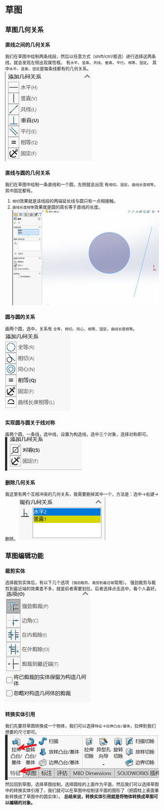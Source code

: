 # 草图
## 草图几何关系
### 直线之间的几何关系
我们在草图中绘制两条线段，然后以任意方式（shift/ctrl/框选）进行选择这两条线，就会发现左侧出现属性框。
有`水平`、`竖直`、`共线`、`垂直`、`平行`、`相等`、`固定`。
其中`水平`、`竖直`、`固定`是每条线都有的几何关系。
![](img/Pasted%20image%2020250722095436.png)
### 直线与圆的几何关系
我们在草图中绘制一条直线和一个圆，左侧就会出现
有`相切`、`固定`、`曲线长度相等`，其中固定都有。
1. `相切`效果就是该线段的两端延长线与圆只有一点相接触。
2. `曲线长度相等`效果就是圆的周长等于直线的长度。
![](img/Pasted%20image%2020250722100117.png)
### 圆与圆的关系
画两个圆，选中，关系有
`全等`、`相切`、`同心`、`相等`、`固定`、`曲线长度相等`。
![](img/Pasted%20image%2020250722101201.png)
### 实现圆与圆关于线对称
画两个圆、一条线，选中线，设置为构造线，选中三个对象，选择对称即可。
![](img/Pasted%20image%2020250722101527.png)
### 删除几何关系
我这里有两个互相冲突的几何关系，我需要删掉其中一个，方法是：选中->右键->删除。
![](img/Pasted%20image%2020250722095827.png)
## 草图编辑功能
### 裁剪实体
选择裁剪实体后，有以下几个选项（`强劲裁剪`、`裁剪到最近端`常用）。
强劲裁剪与裁剪到最近端的效果差不多，就是前者需要划拉，后者选择点击选中，看个人喜好。
![](img/Pasted%20image%2020250722102647.png)
### 转换实体引用
我们先要将草图转换成一个物体，我们可以选择`特征`->`拉伸凸台/基体`，拉伸到我们想要的尺寸即可。
![](img/Pasted%20image%2020250722104722.png)
然后回到草图，选择草图绘制，选择圆柱的上面作为平面，然后我们可以选择草图中的转换实体引用了，我们就可以在草图中绘制该平面的图形了（把圆柱上表面重新转换成了草图中的圆实体）。
**总结来说，转换实体引用就是将物体转换成草图可以编辑的对象。**
